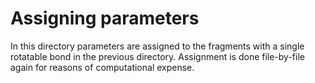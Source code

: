 # Assigning parameters

In this directory parameters are assigned to the fragments with a single rotatable bond in the previous directory. Assignment is done file-by-file again for reasons of computational expense.